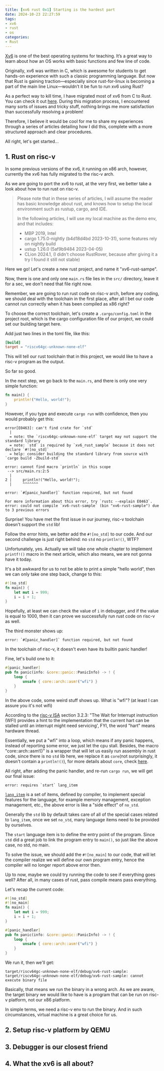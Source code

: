 ```yaml
---
title: [xv6 rust 0x1] Starting is the hardest part
date: 2024-10-23 22:27:59
tags:
- xv6
- rust
- os
categories:
- Rust
---
```


[Xv6](https://github.com/mit-pdos/xv6-public) is one of the best operating systems for teaching. It’s a great way to learn about how an OS works with basic functions and few line of code. 

Originally, xv6 was written in C, which is awesome for students to get hands-on experience with such a classic programming language. But now that Rust is gaining traction—especially since rust-for-linux is becoming a part of the main line Linux—wouldn’t it be fun to run xv6 using Rust? 

As a perfect way to kill time, I have migrated most of xv6 from C to Rust. You can check it out [here](https://github.com/LENSHOOD/xv6-rust). During this migration process, I encountered many sorts of issues and tricky stuff, nothing brings me more satisfaction than successfully resolving a problem!

Therefore, I believe it would be cool for me to share my experiences through a series of articles detailing how I did this, complete with a more structured approach and clear procedures.

All right, let's get started...

## 1. Rust on risc-v

In some previous versions of the xv6, it running on x86 arch, however, currently the xv6 has fully migrated to the risc-v arch. 

As we are going to port the xv6 to rust, at the very first, we better take a look about how to run rust on risc-v.

> Please note that in these series of articles, I will assume the reader has basic knowledge about rust, and knows how to setup the local environment such as rustup, cargo, and IDE.
>
> In the following articles, I will use my local machine as the demo env, and that includes:
>
> - MBP 2019, Intel
> - cargo 1.75.0-nightly (b4d18d4bd 2023-10-31), some features rely on nightly build
> - ustup 1.26.0 (5af9b9484 2023-04-05)
> - CLion 2024.1, (I didn't choose RustRover, because after giving it a try I found it still not stable)

Here we go! Let's create a new rust project, and name it "xv6-rust-sampe".

Now, there is one and only one `main.rs` file lies in the `src/` directory, leave it for a sec, we don't need that file right now.

Remember, we are going to run rust code on risc-v arch, before any coding, we should deal with the toolchain in the first place, after all I bet our code cannot run correctly when it has been compiled as x86 right?

To choose the correct toolchain, let's create a `.cargo/config.toml`  in the project root, which is the cargo configuration file of our project, we could set our building target here.

Add just two lines in the toml file, like this:

``` toml
[build]
target = "riscv64gc-unknown-none-elf"
```

This will tell our rust toolchain that in this project, we would like to have a risc-v program as the output.

So far so good.

In the next step, we go back to the `main.rs`, and there is only one very simple function:

```rust
fn main() {
    println!("Hello, world!");
}
```

However, if you type and execute `cargo run` with confidence, then you would probably get this:

```shell
error[E0463]: can't find crate for `std`
  |
  = note: the `riscv64gc-unknown-none-elf` target may not support the standard library
  = note: `std` is required by `xv6_rust_sample` because it does not declare `#![no_std]`
  = help: consider building the standard library from source with `cargo build -Zbuild-std`

error: cannot find macro `println` in this scope
 --> src/main.rs:2:5
  |
2 |     println!("Hello, world!");
  |     ^^^^^^^

error: `#[panic_handler]` function required, but not found

For more information about this error, try `rustc --explain E0463`.
error: could not compile `xv6-rust-sample` (bin "xv6-rust-sample") due to 3 previous errors
```

Surprise! You have met the first issue in our journey, risc-v toolchain doesn't support the `std` lib!

Follow the error hints, we better add the `#![no_std]` to our code. And our second challenge is just right behind: no `std` no `println!()`, WTF?

Unfortunately, yes. Actually we will take one whole chapter to implement `printf!()` macro in the next article, which also means, we are not gonna have it today.

It's a bit awkward for us to not be able to print a simple "hello world", then we can only take one step back, change to this:

```rust
#![no_std]
fn main() {
    let mut i = 999;
    i = i + 1;
}
```

Hopefully, at least we can check the value of `i` in debugger, and if the value is equal to 1000, then it can prove we successfully run rust code on risc-v as well.

The third monster shows up:

```shell
error: `#[panic_handler]` function required, but not found
```

In the toolchain of risc-v, it doesn't even have its builtin panic handler!

Fine, let's build one to it:

```rust
#[panic_handler]
pub fn panic(info: &core::panic::PanicInfo) -> ! {
    loop {
        unsafe { core::arch::asm!("wfi") }
    }
}
```

In the above code, some weird stuff shows up. What is "wfi"? (at least I can assure you it's not wifi) 

According to the [risc-v ISA](https://riscv.org/wp-content/uploads/2017/05/riscv-privileged-v1.10.pdf) section 3.2.3: "The Wait for Interrupt instruction (WFI) provides a hint to the implementation that the current hart can be stalled until an interrupt might need servicing', FYI, the word "hart" means hardware thread.

Essentially, we put a "wfi" into a loop, which means if any panic happens, instead of reporting some error, we just let the cpu stall. Besides, the macro "core::arch::asm!()" is a wrapper that will let us easily run assembly in rust code, since there is no `std` lib here, we replace it as `core`(not surprisingly, it doesn't contain a `println!()`), for more details about `core`, check [here](https://doc.rust-lang.org/core/#).

All right, after adding the panic handler, and re-run `cargo run`, we will get our final issue: 

```shell
error: requires `start` lang_item
```

[`lang_item`](https://doc.rust-lang.org/beta/unstable-book/language-features/lang-items.html) is a set of items, defined by compiler, to implement special features for the language, for example memory management, exception management, etc., the above error is like a "side effect" of `no_std`. 

Generally the `std` lib by default takes care of all of the special cases related to `lang_item`, once we set `no_std`, many language items need to be provided by ourselves.

The `start` language item is to define the entry point of the program. Since `std` did a great job to link the program entry to `main()`, so just like the above case, no std, no main.

To solve the issue, we should add the `#![no_main]` to our code, that will let the compiler realize we will define our own program entry, hence the compiler will no longer report above error then.

Up to now, maybe we could try running the code to see if everything goes well? After all, in many cases of rust, pass compile means pass everything.

Let's recap the current code:

```rust
#![no_std]
#![no_main]
fn main() {
    let mut i = 999;
    i = i + 1;
}

#[panic_handler]
pub fn panic(info: &core::panic::PanicInfo) -> ! {
    loop {
        unsafe { core::arch::asm!("wfi") }
    }
}
```

We run it, then we'll get:

```shell
target/riscv64gc-unknown-none-elf/debug/xv6-rust-sample: target/riscv64gc-unknown-none-elf/debug/xv6-rust-sample: cannot execute binary file
```

Basically, that means we run the binary in a wrong arch. As we are aware, the target binary we would like to have is a program that can be run on risc-v platform, not our x86 platform.

In simple terms, we need a risc-v env to run the binary. And in such circumstances, virtual machine is a great choice for us.



## 2. Setup risc-v platform by QEMU





## 3. Debugger is our closest friend



## 4. What the xv6 is all about?



